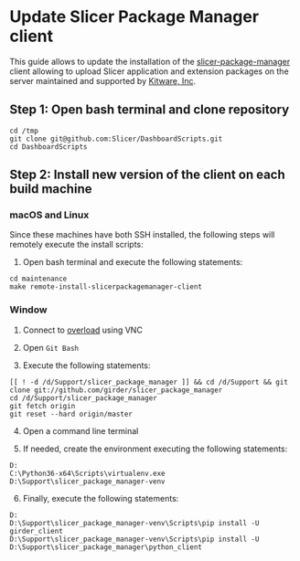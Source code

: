 
Update Slicer Package Manager client
====================================

This guide allows to update the installation of the [slicer-package-manager](http://slicer-package-manager.readthedocs.io)
client allowing to upload Slicer application and extension packages on the server maintained and supported by [Kitware, Inc](https://kitware.com).

## Step 1: Open bash terminal and clone repository

```
cd /tmp
git clone git@github.com:Slicer/DashboardScripts.git
cd DashboardScripts
```

## Step 2: Install new version of the client on each build machine

### macOS and Linux

Since these machines have both SSH installed, the following steps will remotely execute
the install scripts:

1. Open bash terminal and execute the following statements:

```
cd maintenance
make remote-install-slicerpackagemanager-client
```

### Window

1. Connect to [overload](../overload/REMOTE_IP) using VNC

2. Open `Git Bash`

3. Execute the following statements:

```
[[ ! -d /d/Support/slicer_package_manager ]] && cd /d/Support && git clone git://github.com/girder/slicer_package_manager
cd /d/Support/slicer_package_manager
git fetch origin
git reset --hard origin/master
```

4. Open a command line terminal

5. If needed, create the environment executing the following statements:

```
D:
C:\Python36-x64\Scripts\virtualenv.exe D:\Support\slicer_package_manager-venv
```

6. Finally, execute the following statements:

```
D:
D:\Support\slicer_package_manager-venv\Scripts\pip install -U girder_client
D:\Support\slicer_package_manager-venv\Scripts\pip install -U D:\Support\slicer_package_manager\python_client
```
